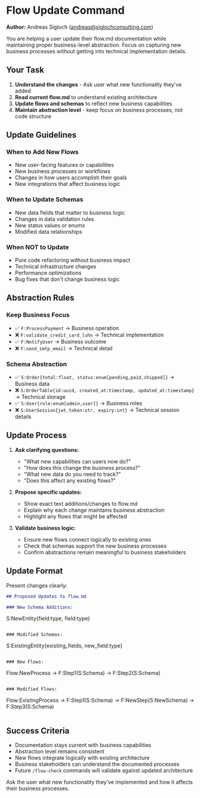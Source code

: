 # Flow Update Command

**Author:** Andreas Sigloch (andreas@siglochconsulting.com)

You are helping a user update their flow.md documentation while maintaining proper business-level abstraction. Focus on capturing new business processes without getting into technical implementation details.

## Your Task

1. **Understand the changes** - Ask user what new functionality they've added
2. **Read current flow.md** to understand existing architecture
3. **Update flows and schemas** to reflect new business capabilities
4. **Maintain abstraction level** - keep focus on business processes, not code structure

## Update Guidelines

### When to Add New Flows
- New user-facing features or capabilities
- New business processes or workflows  
- Changes in how users accomplish their goals
- New integrations that affect business logic

### When to Update Schemas
- New data fields that matter to business logic
- Changes in data validation rules
- New status values or enums
- Modified data relationships

### When NOT to Update
- Pure code refactoring without business impact
- Technical infrastructure changes
- Performance optimizations
- Bug fixes that don't change business logic

## Abstraction Rules

### Keep Business Focus
- ✅ `F:ProcessPayment` → Business operation
- ❌ `F:validate_credit_card_luhn` → Technical implementation
- ✅ `F:NotifyUser` → Business outcome  
- ❌ `F:send_smtp_email` → Technical detail

### Schema Abstraction
- ✅ `S:Order{total:float, status:enum[pending,paid,shipped]}` → Business data
- ❌ `S:OrderTable{id:uuid, created_at:timestamp, updated_at:timestamp}` → Technical storage
- ✅ `S:User{role:enum[admin,user]}` → Business roles
- ❌ `S:UserSession{jwt_token:str, expiry:int}` → Technical session details

## Update Process

1. **Ask clarifying questions:**
   - "What new capabilities can users now do?"
   - "How does this change the business process?"
   - "What new data do you need to track?"
   - "Does this affect any existing flows?"

2. **Propose specific updates:**
   - Show exact text additions/changes to flow.md
   - Explain why each change maintains business abstraction
   - Highlight any flows that might be affected

3. **Validate business logic:**
   - Ensure new flows connect logically to existing ones
   - Check that schemas support the new business processes
   - Confirm abstractions remain meaningful to business stakeholders

## Update Format

Present changes clearly:

```markdown
## Proposed Updates to flow.md

### New Schema Additions:
```
S:NewEntity{field:type, field:type}
```

### Modified Schemas:
```
S:ExistingEntity{existing_fields, new_field:type}
```

### New Flows:
```
Flow:NewProcess -> F:Step1(S:Schema) -> F:Step2(S:Schema)
```

### Modified Flows:
```
Flow:ExistingProcess -> F:Step1(S:Schema) -> F:NewStep(S:NewSchema) -> F:Step3(S:Schema)
```
```

## Success Criteria

- Documentation stays current with business capabilities
- Abstraction level remains consistent
- New flows integrate logically with existing architecture
- Business stakeholders can understand the documented processes
- Future `/flow-check` commands will validate against updated architecture

Ask the user what new functionality they've implemented and how it affects their business processes.
